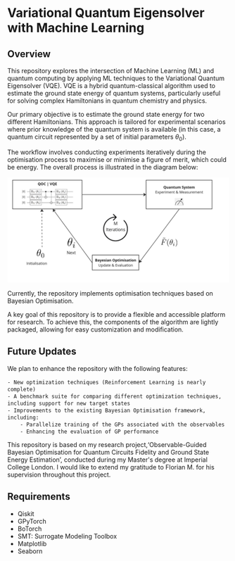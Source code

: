# Variational Quantum Eigensolver with Machine Learning


##  Overview
This repository explores the intersection of Machine Learning (ML) and quantum computing by applying ML techniques to the Variational Quantum Eigensolver (VQE). VQE is a hybrid quantum-classical algorithm used to estimate the ground state energy of quantum systems, particularly useful for solving complex Hamiltonians in quantum chemistry and physics.


Our primary objective is to estimate the ground state energy for two different Hamiltonians. This approach is tailored for experimental scenarios where prior knowledge of the quantum system is available (in this case, a quantum circuit represented by a set of initial parameters $\theta_{0}$​).


The workflow involves conducting experiments iteratively during the optimisation process to maximise or minimise a figure of merit, which could be energy. The overall process is illustrated in the diagram below:


![Diagram](https://github.com/babulab/QuantumOptimalControl-ML/blob/main/figures/diagram_exp.jpg?raw=true)



Currently, the repository implements optimisation techniques based on Bayesian Optimisation.

A key goal of this repository is to provide a flexible and accessible platform for research. To achieve this, the components of the algorithm are lightly packaged, allowing for easy customization and modification.

## Future Updates 


We plan to enhance the repository with the following features:

    - New optimization techniques (Reinforcement Learning is nearly complete)
    - A benchmark suite for comparing different optimization techniques, including support for new target states
    - Improvements to the existing Bayesian Optimisation framework, including:
        - Parallelize training of the GPs associated with the observables
        - Enhancing the evaluation of GP performance
    

This repository is based on my research project,‘Observable-Guided Bayesian Optimisation for Quantum Circuits Fidelity and Ground State Energy Estimation’, conducted during my Master's degree at Imperial College London. I would like to extend my gratitude to Florian M. for his supervision throughout this project.


## Requirements

- Qiskit
- GPyTorch
- BoTorch
- SMT: Surrogate Modeling Toolbox
- Matplotlib
- Seaborn
